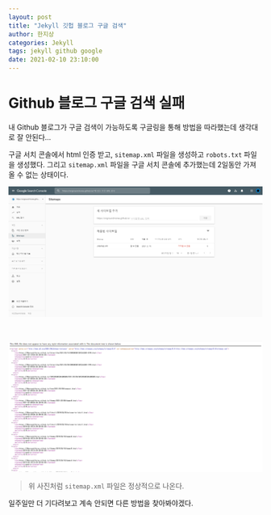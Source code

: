 ```yaml
---
layout: post
title: "Jekyll 깃헙 블로그 구글 검색"
author: 한지상
categories: Jekyll
tags: jekyll github google
date: 2021-02-10 23:10:00
---
```


# Github 블로그 구글 검색 실패

내 Github 블로그가 구글 검색이 가능하도록 구글링을 통해 방법을 따라했는데 생각대로 잘 안된다...
<br>

구글 서치 콘솔에서 html 인증 받고, `sitemap.xml` 파일을 생성하고 `robots.txt` 파일을 생성했다. 그리고 `sitemap.xml` 파일을 구글 서치 콘솔에 추가했는데 2일동안 가져올 수 없는 상태이다. 

<a href="/assets/캡처_2021_02_10_22_51_38.png">![](/assets/캡처_2021_02_10_22_51_38.png)</a>

<br>

<a href="/assets/캡처_2021_02_10_23_00_22.png">![](/assets/캡처_2021_02_10_23_00_22.png)</a>

> 위 사진처럼 `sitemap.xml` 파일은 정상적으로 나온다.

일주일만 더 기다려보고 계속 안되면 다른 방법을 찾아봐야겠다. 